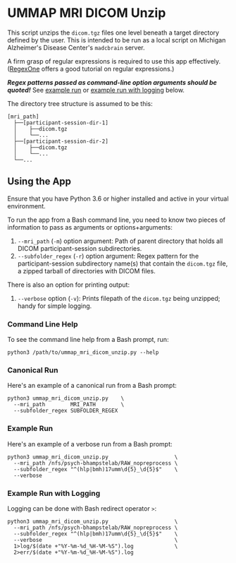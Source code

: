 # UMMAP MRI DICOM Unzip

This script unzips the `dicom.tgz` files one level beneath a target directory defined by the user. This is intended to be run as a local script on Michigan Alzheimer's Disease Center's `madcbrain` server.

A firm grasp of regular expressions is required to use this app effectively. ([RegexOne](https://regexone.com/) offers a good tutorial on regular expressions.)

_**Regex patterns passed as command-line option arguments should be quoted!**_ See [example run](https://gitlab.com/ldnicolasmay/UMMAP_MRI_DICOM_Unzip/-/tree/master#example-run) or [example run with logging](https://gitlab.com/ldnicolasmay/UMMAP_MRI_DICOM_Unzip/-/tree/master#example-run-with-logging) below.

The directory tree structure is assumed to be this:

```
[mri_path]
  ├──[participant-session-dir-1]
  │    ├──dicom.tgz
  │    └──...
  ├──[participant-session-dir-2]
  │    ├──dicom.tgz
  │    └──...
  └──...
```

## Using the App

Ensure that you have Python 3.6 or higher installed and active in your virtual environment.

To run the app from a Bash command line, you need to know two pieces of information to pass as arguments or options+arguments:

1. `--mri_path` (`-m`) option argument: Path of parent directory that holds all DICOM participant-session subdirectories.
2. `--subfolder_regex` (`-r`) option argument: Regex pattern for the participant-session subdirectory name(s) that contain the `dicom.tgz` file, a zipped tarball of directories with DICOM files.

There is also an option for printing output:

1. `--verbose` option (`-v`): Prints filepath of the `dicom.tgz` being unzipped; handy for simple logging.

### Command Line Help

To see the command line help from a Bash prompt, run:

```
python3 /path/to/ummap_mri_dicom_unzip.py --help
```

### Canonical Run

Here's an example of a canonical run from a Bash prompt:

```
python3 ummap_mri_dicom_unzip.py    \
  --mri_path        MRI_PATH        \
  --subfolder_regex SUBFOLDER_REGEX
```

### Example Run

Here's an example of a verbose run from a Bash prompt:

```
python3 ummap_mri_dicom_unzip.py                     \
  --mri_path /nfs/psych-bhampstelab/RAW_nopreprocess \
  --subfolder_regex "^(hlp|bmh)17umm\d{5}_\d{5}$"    \
  --verbose
```

### Example Run with Logging

Logging can be done with Bash redirect operator `>`:

```
python3 ummap_mri_dicom_unzip.py                     \
  --mri_path /nfs/psych-bhampstelab/RAW_nopreprocess \
  --subfolder_regex "^(hlp|bmh)17umm\d{5}_\d{5}$"    \
  --verbose                                          \
  1>log/$(date +"%Y-%m-%d_%H-%M-%S").log             \
  2>err/$(date +"%Y-%m-%d_%H-%M-%S").log
```
